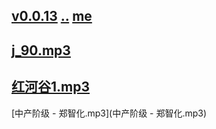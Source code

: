 ## [v0.0.13](https://github.com/littleflute/Songs/edit/master/mp3/readme.md) [..](..) [me](https://littleflute.github.io/Songs/mp3/)
## [j_90.mp3](j_90.mp3)
## [红河谷1.mp3](红河谷1.mp3)

[中产阶级 - 郑智化.mp3](中产阶级 - 郑智化.mp3)
